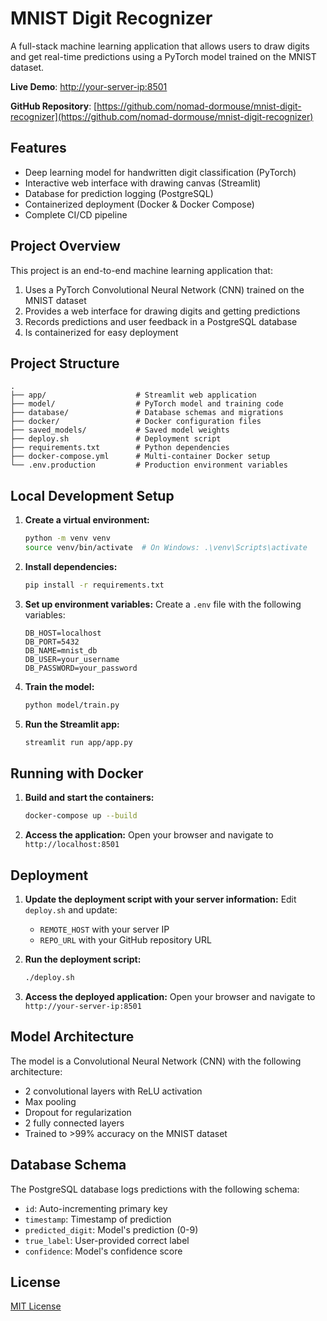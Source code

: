 # MNIST Digit Recognizer

A full-stack machine learning application that allows users to draw digits and get real-time predictions using a PyTorch model trained on the MNIST dataset.

**Live Demo**: [http://your-server-ip:8501](http://your-server-ip:8501)

**GitHub Repository**: [https://github.com/nomad-dormouse/mnist-digit-recognizer](https://github.com/nomad-dormouse/mnist-digit-recognizer)

## Features

- Deep learning model for handwritten digit classification (PyTorch)
- Interactive web interface with drawing canvas (Streamlit)
- Database for prediction logging (PostgreSQL)
- Containerized deployment (Docker & Docker Compose)
- Complete CI/CD pipeline

## Project Overview

This project is an end-to-end machine learning application that:

1. Uses a PyTorch Convolutional Neural Network (CNN) trained on the MNIST dataset
2. Provides a web interface for drawing digits and getting predictions
3. Records predictions and user feedback in a PostgreSQL database
4. Is containerized for easy deployment

## Project Structure

```
.
├── app/                    # Streamlit web application
├── model/                  # PyTorch model and training code
├── database/               # Database schemas and migrations
├── docker/                 # Docker configuration files
├── saved_models/           # Saved model weights
├── deploy.sh               # Deployment script
├── requirements.txt        # Python dependencies
├── docker-compose.yml      # Multi-container Docker setup
└── .env.production         # Production environment variables
```

## Local Development Setup

1. **Create a virtual environment:**
   ```bash
   python -m venv venv
   source venv/bin/activate  # On Windows: .\venv\Scripts\activate
   ```

2. **Install dependencies:**
   ```bash
   pip install -r requirements.txt
   ```

3. **Set up environment variables:**
   Create a `.env` file with the following variables:
   ```
   DB_HOST=localhost
   DB_PORT=5432
   DB_NAME=mnist_db
   DB_USER=your_username
   DB_PASSWORD=your_password
   ```

4. **Train the model:**
   ```bash
   python model/train.py
   ```

5. **Run the Streamlit app:**
   ```bash
   streamlit run app/app.py
   ```

## Running with Docker

1. **Build and start the containers:**
   ```bash
   docker-compose up --build
   ```

2. **Access the application:**
   Open your browser and navigate to `http://localhost:8501`

## Deployment

1. **Update the deployment script with your server information:**
   Edit `deploy.sh` and update:
   - `REMOTE_HOST` with your server IP
   - `REPO_URL` with your GitHub repository URL

2. **Run the deployment script:**
   ```bash
   ./deploy.sh
   ```

3. **Access the deployed application:**
   Open your browser and navigate to `http://your-server-ip:8501`

## Model Architecture

The model is a Convolutional Neural Network (CNN) with the following architecture:
- 2 convolutional layers with ReLU activation
- Max pooling
- Dropout for regularization
- 2 fully connected layers
- Trained to >99% accuracy on the MNIST dataset

## Database Schema

The PostgreSQL database logs predictions with the following schema:
- `id`: Auto-incrementing primary key
- `timestamp`: Timestamp of prediction
- `predicted_digit`: Model's prediction (0-9)
- `true_label`: User-provided correct label
- `confidence`: Model's confidence score

## License

[MIT License](LICENSE) 
